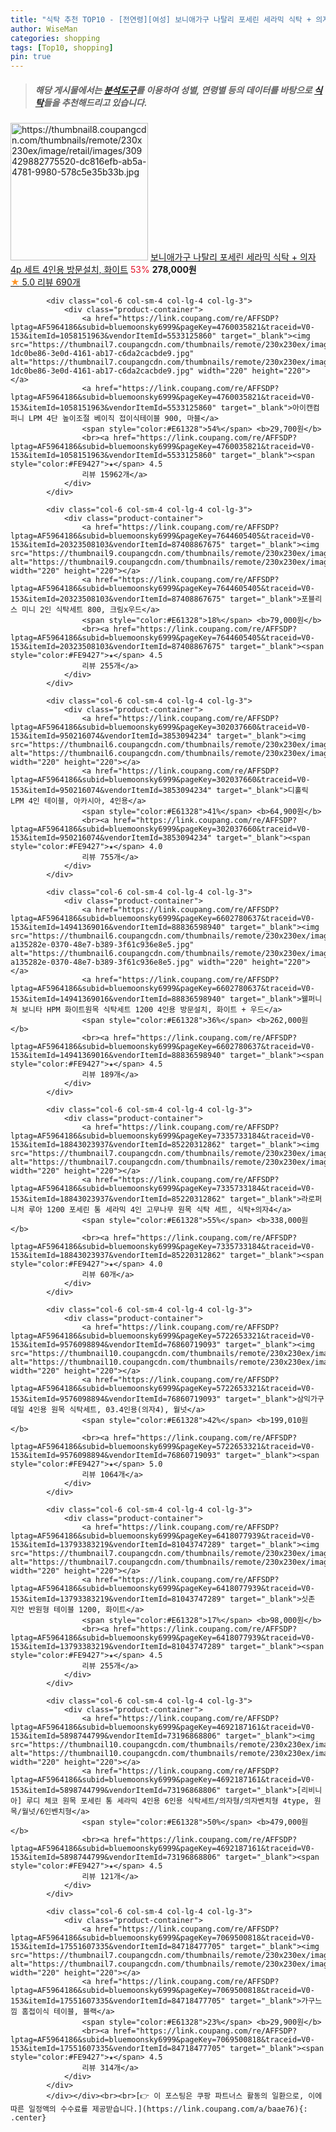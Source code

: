 ```yaml
---
title: "식탁 추천 TOP10 - [전연령][여성] 보니애가구 나탈리 포세린 세라믹 식탁 + 의자 4p 세트 4인용 방문설치, 화이트"
author: WiseMan
categories: shopping
tags: [Top10, shopping]
pin: true
---
```


> ##### 해당 게시물에서는 [**분석도구**](https://itemscout.io/)를 이용하여 **성별**, **연령별** 등의 데이터를 바탕으로 [**식탁**](https://link.coupang.com/a/baae76)들을 추천해드리고 있습니다.
<div class="container"><div class="row">
            <div class="col-6 col-sm-4 col-lg-4 col-lg-3">
                <div class="product-container">
                    <a href="https://link.coupang.com/re/AFFSDP?lptag=AF5964186&subid=bluemoonsky6999&pageKey=6982459498&traceid=V0-153&itemId=17061413597&vendorItemId=84235706633" target="_blank"><img src="https://thumbnail8.coupangcdn.com/thumbnails/remote/230x230ex/image/retail/images/309429882775520-dc816efb-ab5a-4781-9980-578c5e35b33b.jpg" alt="https://thumbnail8.coupangcdn.com/thumbnails/remote/230x230ex/image/retail/images/309429882775520-dc816efb-ab5a-4781-9980-578c5e35b33b.jpg" width="220" height="220"></a>
                    <a href="https://link.coupang.com/re/AFFSDP?lptag=AF5964186&subid=bluemoonsky6999&pageKey=6982459498&traceid=V0-153&itemId=17061413597&vendorItemId=84235706633" target="_blank">보니애가구 나탈리 포세린 세라믹 식탁 + 의자 4p 세트 4인용 방문설치, 화이트</a>
                    <span style="color:#E61328">53%</span> <b>278,000원</b>
                    <br><a href="https://link.coupang.com/re/AFFSDP?lptag=AF5964186&subid=bluemoonsky6999&pageKey=6982459498&traceid=V0-153&itemId=17061413597&vendorItemId=84235706633" target="_blank"><span style="color:#FE9427">★</span> 5.0
                    리뷰 690개</a>
                </div>
            </div>
            
            <div class="col-6 col-sm-4 col-lg-4 col-lg-3">
                <div class="product-container">
                    <a href="https://link.coupang.com/re/AFFSDP?lptag=AF5964186&subid=bluemoonsky6999&pageKey=4760035821&traceid=V0-153&itemId=1058151963&vendorItemId=5533125860" target="_blank"><img src="https://thumbnail7.coupangcdn.com/thumbnails/remote/230x230ex/image/retail/images/3512066030869899-1dc0be86-3e0d-4161-ab17-c6da2cacbde9.jpg" alt="https://thumbnail7.coupangcdn.com/thumbnails/remote/230x230ex/image/retail/images/3512066030869899-1dc0be86-3e0d-4161-ab17-c6da2cacbde9.jpg" width="220" height="220"></a>
                    <a href="https://link.coupang.com/re/AFFSDP?lptag=AF5964186&subid=bluemoonsky6999&pageKey=4760035821&traceid=V0-153&itemId=1058151963&vendorItemId=5533125860" target="_blank">아이캔컴퍼니 LPM 4단 높이조절 베이직 접이식테이블 900, 마블</a>
                    <span style="color:#E61328">54%</span> <b>29,700원</b>
                    <br><a href="https://link.coupang.com/re/AFFSDP?lptag=AF5964186&subid=bluemoonsky6999&pageKey=4760035821&traceid=V0-153&itemId=1058151963&vendorItemId=5533125860" target="_blank"><span style="color:#FE9427">★</span> 4.5
                    리뷰 15962개</a>
                </div>
            </div>
            
            <div class="col-6 col-sm-4 col-lg-4 col-lg-3">
                <div class="product-container">
                    <a href="https://link.coupang.com/re/AFFSDP?lptag=AF5964186&subid=bluemoonsky6999&pageKey=7644605405&traceid=V0-153&itemId=20323508103&vendorItemId=87408867675" target="_blank"><img src="https://thumbnail9.coupangcdn.com/thumbnails/remote/230x230ex/image/vendor_inventory/7cf5/0fad4326f53ca4e72462d3ac45d426c6e5977e06c642d69c04c48601bd27.jpg" alt="https://thumbnail9.coupangcdn.com/thumbnails/remote/230x230ex/image/vendor_inventory/7cf5/0fad4326f53ca4e72462d3ac45d426c6e5977e06c642d69c04c48601bd27.jpg" width="220" height="220"></a>
                    <a href="https://link.coupang.com/re/AFFSDP?lptag=AF5964186&subid=bluemoonsky6999&pageKey=7644605405&traceid=V0-153&itemId=20323508103&vendorItemId=87408867675" target="_blank">포블리스 미니 2인 식탁세트 800, 크림x우드</a>
                    <span style="color:#E61328">18%</span> <b>79,000원</b>
                    <br><a href="https://link.coupang.com/re/AFFSDP?lptag=AF5964186&subid=bluemoonsky6999&pageKey=7644605405&traceid=V0-153&itemId=20323508103&vendorItemId=87408867675" target="_blank"><span style="color:#FE9427">★</span> 4.5
                    리뷰 255개</a>
                </div>
            </div>
            
            <div class="col-6 col-sm-4 col-lg-4 col-lg-3">
                <div class="product-container">
                    <a href="https://link.coupang.com/re/AFFSDP?lptag=AF5964186&subid=bluemoonsky6999&pageKey=302037660&traceid=V0-153&itemId=950216074&vendorItemId=3853094234" target="_blank"><img src="https://thumbnail6.coupangcdn.com/thumbnails/remote/230x230ex/image/0820_amir_esrgan_inf80k_batch_0_max3k/fccc/f7b1bb2872c9a84459683092dc774d1acf8f18ab58cd381e0f071c76aabc.jpg" alt="https://thumbnail6.coupangcdn.com/thumbnails/remote/230x230ex/image/0820_amir_esrgan_inf80k_batch_0_max3k/fccc/f7b1bb2872c9a84459683092dc774d1acf8f18ab58cd381e0f071c76aabc.jpg" width="220" height="220"></a>
                    <a href="https://link.coupang.com/re/AFFSDP?lptag=AF5964186&subid=bluemoonsky6999&pageKey=302037660&traceid=V0-153&itemId=950216074&vendorItemId=3853094234" target="_blank">디홀릭 LPM 4인 테이블, 아카시아, 4인용</a>
                    <span style="color:#E61328">41%</span> <b>64,900원</b>
                    <br><a href="https://link.coupang.com/re/AFFSDP?lptag=AF5964186&subid=bluemoonsky6999&pageKey=302037660&traceid=V0-153&itemId=950216074&vendorItemId=3853094234" target="_blank"><span style="color:#FE9427">★</span> 4.0
                    리뷰 755개</a>
                </div>
            </div>
            
            <div class="col-6 col-sm-4 col-lg-4 col-lg-3">
                <div class="product-container">
                    <a href="https://link.coupang.com/re/AFFSDP?lptag=AF5964186&subid=bluemoonsky6999&pageKey=6602780637&traceid=V0-153&itemId=14941369016&vendorItemId=88836598940" target="_blank"><img src="https://thumbnail6.coupangcdn.com/thumbnails/remote/230x230ex/image/retail/images/8675875224307442-a135282e-0370-48e7-b389-3f61c936e8e5.jpg" alt="https://thumbnail6.coupangcdn.com/thumbnails/remote/230x230ex/image/retail/images/8675875224307442-a135282e-0370-48e7-b389-3f61c936e8e5.jpg" width="220" height="220"></a>
                    <a href="https://link.coupang.com/re/AFFSDP?lptag=AF5964186&subid=bluemoonsky6999&pageKey=6602780637&traceid=V0-153&itemId=14941369016&vendorItemId=88836598940" target="_blank">웰퍼니쳐 보니타 HPM 화이트원목 식탁세트 1200 4인용 방문설치, 화이트 + 우드</a>
                    <span style="color:#E61328">36%</span> <b>262,000원</b>
                    <br><a href="https://link.coupang.com/re/AFFSDP?lptag=AF5964186&subid=bluemoonsky6999&pageKey=6602780637&traceid=V0-153&itemId=14941369016&vendorItemId=88836598940" target="_blank"><span style="color:#FE9427">★</span> 4.5
                    리뷰 189개</a>
                </div>
            </div>
            
            <div class="col-6 col-sm-4 col-lg-4 col-lg-3">
                <div class="product-container">
                    <a href="https://link.coupang.com/re/AFFSDP?lptag=AF5964186&subid=bluemoonsky6999&pageKey=7335733184&traceid=V0-153&itemId=18843023937&vendorItemId=85220312862" target="_blank"><img src="https://thumbnail7.coupangcdn.com/thumbnails/remote/230x230ex/image/vendor_inventory/e37b/1c97a6ba1fa2e56bb92fd8fab62981d73f46c7d8d8e8548cfb228a6323aa.jpg" alt="https://thumbnail7.coupangcdn.com/thumbnails/remote/230x230ex/image/vendor_inventory/e37b/1c97a6ba1fa2e56bb92fd8fab62981d73f46c7d8d8e8548cfb228a6323aa.jpg" width="220" height="220"></a>
                    <a href="https://link.coupang.com/re/AFFSDP?lptag=AF5964186&subid=bluemoonsky6999&pageKey=7335733184&traceid=V0-153&itemId=18843023937&vendorItemId=85220312862" target="_blank">라로퍼니처 루아 1200 포세린 통 세라믹 4인 고무나무 원목 식탁 세트, 식탁+의자4</a>
                    <span style="color:#E61328">55%</span> <b>338,000원</b>
                    <br><a href="https://link.coupang.com/re/AFFSDP?lptag=AF5964186&subid=bluemoonsky6999&pageKey=7335733184&traceid=V0-153&itemId=18843023937&vendorItemId=85220312862" target="_blank"><span style="color:#FE9427">★</span> 4.0
                    리뷰 60개</a>
                </div>
            </div>
            
            <div class="col-6 col-sm-4 col-lg-4 col-lg-3">
                <div class="product-container">
                    <a href="https://link.coupang.com/re/AFFSDP?lptag=AF5964186&subid=bluemoonsky6999&pageKey=5722653321&traceid=V0-153&itemId=9576098894&vendorItemId=76860719093" target="_blank"><img src="https://thumbnail10.coupangcdn.com/thumbnails/remote/230x230ex/image/vendor_inventory/ed11/9bc95de1f2488e34e7c40b8086e2ec42c168cc9d2fc9ae617152ad382578.jpg" alt="https://thumbnail10.coupangcdn.com/thumbnails/remote/230x230ex/image/vendor_inventory/ed11/9bc95de1f2488e34e7c40b8086e2ec42c168cc9d2fc9ae617152ad382578.jpg" width="220" height="220"></a>
                    <a href="https://link.coupang.com/re/AFFSDP?lptag=AF5964186&subid=bluemoonsky6999&pageKey=5722653321&traceid=V0-153&itemId=9576098894&vendorItemId=76860719093" target="_blank">삼익가구 데일 4인용 원목 식탁세트, 03.4인용(의자4), 월넛</a>
                    <span style="color:#E61328">42%</span> <b>199,010원</b>
                    <br><a href="https://link.coupang.com/re/AFFSDP?lptag=AF5964186&subid=bluemoonsky6999&pageKey=5722653321&traceid=V0-153&itemId=9576098894&vendorItemId=76860719093" target="_blank"><span style="color:#FE9427">★</span> 5.0
                    리뷰 1064개</a>
                </div>
            </div>
            
            <div class="col-6 col-sm-4 col-lg-4 col-lg-3">
                <div class="product-container">
                    <a href="https://link.coupang.com/re/AFFSDP?lptag=AF5964186&subid=bluemoonsky6999&pageKey=6418077939&traceid=V0-153&itemId=13793383219&vendorItemId=81043747289" target="_blank"><img src="https://thumbnail7.coupangcdn.com/thumbnails/remote/230x230ex/image/vendor_inventory/8bb3/53a0d704c20d0b1ec640606c9f780ad8b9cdc6ae5bc8df338d7e62823533.jpg" alt="https://thumbnail7.coupangcdn.com/thumbnails/remote/230x230ex/image/vendor_inventory/8bb3/53a0d704c20d0b1ec640606c9f780ad8b9cdc6ae5bc8df338d7e62823533.jpg" width="220" height="220"></a>
                    <a href="https://link.coupang.com/re/AFFSDP?lptag=AF5964186&subid=bluemoonsky6999&pageKey=6418077939&traceid=V0-153&itemId=13793383219&vendorItemId=81043747289" target="_blank">싯존 지안 반원형 테이블 1200, 화이트</a>
                    <span style="color:#E61328">17%</span> <b>98,000원</b>
                    <br><a href="https://link.coupang.com/re/AFFSDP?lptag=AF5964186&subid=bluemoonsky6999&pageKey=6418077939&traceid=V0-153&itemId=13793383219&vendorItemId=81043747289" target="_blank"><span style="color:#FE9427">★</span> 4.5
                    리뷰 255개</a>
                </div>
            </div>
            
            <div class="col-6 col-sm-4 col-lg-4 col-lg-3">
                <div class="product-container">
                    <a href="https://link.coupang.com/re/AFFSDP?lptag=AF5964186&subid=bluemoonsky6999&pageKey=4692187161&traceid=V0-153&itemId=5898744799&vendorItemId=73196868806" target="_blank"><img src="https://thumbnail10.coupangcdn.com/thumbnails/remote/230x230ex/image/vendor_inventory/1c23/a0b7e281a09c94fff94a19ddc206d1da6537946ad017c339179d0eaa3ab7.jpg" alt="https://thumbnail10.coupangcdn.com/thumbnails/remote/230x230ex/image/vendor_inventory/1c23/a0b7e281a09c94fff94a19ddc206d1da6537946ad017c339179d0eaa3ab7.jpg" width="220" height="220"></a>
                    <a href="https://link.coupang.com/re/AFFSDP?lptag=AF5964186&subid=bluemoonsky6999&pageKey=4692187161&traceid=V0-153&itemId=5898744799&vendorItemId=73196868806" target="_blank">[리비니아] 루디 체코 원목 포세린 통 세라믹 4인용 6인용 식탁세트/의자형/의자벤치형 4type, 원목/월넛/6인벤치형</a>
                    <span style="color:#E61328">50%</span> <b>479,000원</b>
                    <br><a href="https://link.coupang.com/re/AFFSDP?lptag=AF5964186&subid=bluemoonsky6999&pageKey=4692187161&traceid=V0-153&itemId=5898744799&vendorItemId=73196868806" target="_blank"><span style="color:#FE9427">★</span> 4.5
                    리뷰 121개</a>
                </div>
            </div>
            
            <div class="col-6 col-sm-4 col-lg-4 col-lg-3">
                <div class="product-container">
                    <a href="https://link.coupang.com/re/AFFSDP?lptag=AF5964186&subid=bluemoonsky6999&pageKey=7069500818&traceid=V0-153&itemId=17551607335&vendorItemId=84718477705" target="_blank"><img src="https://thumbnail7.coupangcdn.com/thumbnails/remote/230x230ex/image/0820_amir_esrgan_inf80k_batch_0_max3k/9ae5/a6f78330b0d58eb55013be6307d9ba7609edab3b2f126217ca714208196c.jpg" alt="https://thumbnail7.coupangcdn.com/thumbnails/remote/230x230ex/image/0820_amir_esrgan_inf80k_batch_0_max3k/9ae5/a6f78330b0d58eb55013be6307d9ba7609edab3b2f126217ca714208196c.jpg" width="220" height="220"></a>
                    <a href="https://link.coupang.com/re/AFFSDP?lptag=AF5964186&subid=bluemoonsky6999&pageKey=7069500818&traceid=V0-153&itemId=17551607335&vendorItemId=84718477705" target="_blank">가구느낌 홈접이식 테이블, 블랙</a>
                    <span style="color:#E61328">23%</span> <b>29,900원</b>
                    <br><a href="https://link.coupang.com/re/AFFSDP?lptag=AF5964186&subid=bluemoonsky6999&pageKey=7069500818&traceid=V0-153&itemId=17551607335&vendorItemId=84718477705" target="_blank"><span style="color:#FE9427">★</span> 4.5
                    리뷰 314개</a>
                </div>
            </div>
            </div></div><br><br>[👉 이 포스팅은 쿠팡 파트너스 활동의 일환으로, 이에 따른 일정액의 수수료를 제공받습니다.](https://link.coupang.com/a/baae76){: .center}